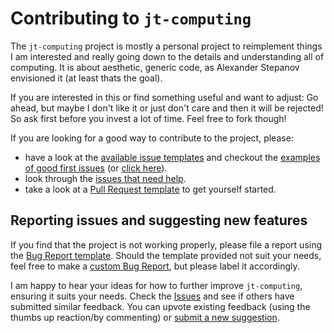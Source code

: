 # Contributing to `jt-computing`

The `jt-computing` project is mostly a personal project to reimplement things I
am interested and really going down to the details and understanding all of
computing. It is about aesthetic, generic code, as Alexander Stepanov envisioned
it (at least thats the goal).

If you are interested in this or find something useful and want to adjust:
Go ahead, but maybe I don't like it or just don't care and then it will be
rejected! So ask first before you invest a lot of time.
Feel free to fork though!

If you are looking for a good way to contribute to the project, please:

* have a look at the [available issue templates](https://github.com/JonasToth/jt-computing/issues/new/choose)
  and checkout the [examples of good first issues](https://github.com/JonasToth/jt-computing/contribute)
  (or [click here](https://github.com/JonasToth/jt-computing/labels/good%20first%20issue)).
* look through the [issues that need help](https://github.com/JonasToth/jt-computing/labels/help%20wanted).
* take a look at a [Pull Request template](PULL_REQUEST_TEMPLATE.md) to get
  yourself started.

## Reporting issues and suggesting new features

If you find that the project is not working properly, please file a report using
the [Bug Report template](https://github.com/JonasToth/jt-computing/issues/new?assignees=&labels=bug&template=bug_report.md&title=[BUG]).
Should the template provided not suit your needs, feel free to make a
[custom Bug Report](https://github.com/JonasToth/jt-computing/issues/new/choose),
but please label it accordingly.

I am happy to hear your ideas for how to further improve `jt-computing`,
ensuring it suits your needs. Check the [Issues](https://github.com/JonasToth/jt-computing/issues)
and see if others have submitted similar feedback. You can upvote existing feedback
(using the thumbs up reaction/by commenting) or [submit a new suggestion](https://github.com/JonasToth/jt-computing/labels/feature).
